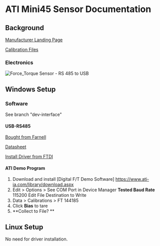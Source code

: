 # ATI Mini45 Sensor Documentation 

## Background

[Manufacturer Landing Page](https://www.ati-ia.com/products/ft/ft_models.aspx?id=Mini45)

[Calibration Files](https://www.ati-ia.com/library/software/ftdigitaldownload/getcalfiles.aspx)

### Electronics
![Force_Torque Sensor - RS 485 to USB](https://user-images.githubusercontent.com/116556627/235968660-c45fa40f-422b-45fa-ad3c-efed81eaa39f.jpg)

## Windows Setup

### Software

See branch "dev-interface" 

#### USB-RS485

[Bought from Farnell](https://nl.farnell.com/en-NL/ftdi/usb-rs485-we-1800-bt/cable-usb-rs485-serial-converter/dp/1740357)

[Datasheet](https://www.farnell.com/datasheets/652302.pdf)

[Install Driver from FTDI](https://ftdichip.com/drivers/vcp-drivers/)

#### ATI Demo Program 
1. Download and install [Digital F/T Demo Software] https://www.ati-ia.com/library/download.aspx
2. Edit > Options >
   See COM Port in Device Manager
   **Tested Baud Rate** 115200
   Edit File Destination to Write
4. Data > Calibrations > FT 144185
5. Click **Bias** to tare
6. **Collect to File? **

## Linux Setup
No need for driver installation. 
